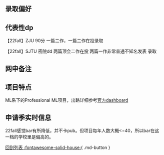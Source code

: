 ## 录取偏好

## 代表性dp
【22fall】ZJU 90分 一篇二作，一篇二作在投录取
 
【22fall】SJTU 密院dd 两篇顶会二作在投 两篇一作非常普通不知名发表 录取

## 网申备注

## 项目特点
ML系下的Professional ML项目，出路详细参考[官方dashboard](https://www.cmu.edu/career/outcomes/post-grad-dashboard.html)

## 申请季实时信息
22fall感觉bar有所降低，并不卡pub。但项目每年人数大概<=40，所以bar在这一档的学校里是偏高的。

[回到列表 :fontawesome-solid-house:](选校梯度.md){ .md-button }
